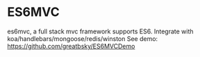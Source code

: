 # ES6MVC
es6mvc, a full stack mvc framework supports ES6. Integrate with koa/handlebars/mongoose/redis/winston
See demo: https://github.com/greatbsky/ES6MVCDemo